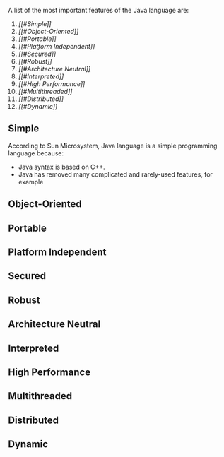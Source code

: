 A list of the most important features of the Java language are:
1. *[[#Simple]]*
2. *[[#Object-Oriented]]*
3. *[[#Portable]]*
4. *[[#Platform Independent]]*
5. *[[#Secured]]*
6. *[[#Robust]]*
7. *[[#Architecture Neutral]]*
8. *[[#Interpreted]]*
9. *[[#High Performance]]*
10. *[[#Multithreaded]]*
11. *[[#Distributed]]*
12. *[[#Dynamic]]*

## Simple

According to Sun Microsystem, Java language is a simple programming language because:
- Java syntax is based on C++.
- Java has removed many complicated and rarely-used features, for example
## Object-Oriented

## Portable

## Platform Independent

## Secured

## Robust

## Architecture Neutral

## Interpreted

## High Performance

## Multithreaded

## Distributed

## Dynamic
